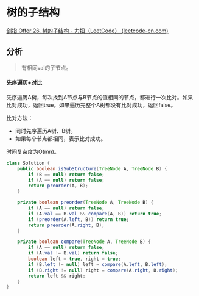 # 树的子结构

[剑指 Offer 26. 树的子结构 - 力扣（LeetCode） (leetcode-cn.com)](https://leetcode-cn.com/problems/shu-de-zi-jie-gou-lcof/)

## 分析

>   有相同val的子节点。

#### 先序遍历+对比

先序遍历A树，每次找到A节点与B节点的值相同的节点，都进行一次比对。如果比对成功，返回true。如果遍历完整个A树都没有比对成功，返回false。

比对方法：

*   同时先序遍历A树、B树。
*   如果每个节点都相同，表示比对成功。

时间复杂度为O(mn)。

```java
class Solution {
    public boolean isSubStructure(TreeNode A, TreeNode B) {
        if (B == null) return false;
        if (A == null) return false;
        return preorder(A, B);
    }

    private boolean preorder(TreeNode A, TreeNode B) {
        if (A == null) return false;
        if (A.val == B.val && compare(A, B)) return true;
        if (preorder(A.left, B)) return true;
        return preorder(A.right, B);
    }

    private boolean compare(TreeNode A, TreeNode B) {
        if (A == null) return false;
        if (A.val != B.val) return false;
        boolean left = true, right = true;
        if (B.left != null) left = compare(A.left, B.left);
        if (B.right != null) right = compare(A.right, B.right);
        return left && right;
    }
}
```

